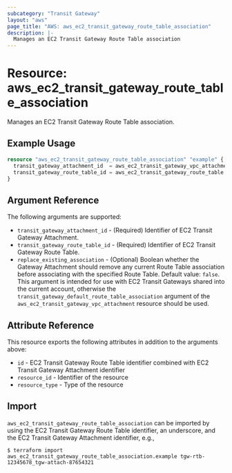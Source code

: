 ```yaml
---
subcategory: "Transit Gateway"
layout: "aws"
page_title: "AWS: aws_ec2_transit_gateway_route_table_association"
description: |-
  Manages an EC2 Transit Gateway Route Table association
---
```


# Resource: aws_ec2_transit_gateway_route_table_association

Manages an EC2 Transit Gateway Route Table association.

## Example Usage

```terraform
resource "aws_ec2_transit_gateway_route_table_association" "example" {
  transit_gateway_attachment_id  = aws_ec2_transit_gateway_vpc_attachment.example.id
  transit_gateway_route_table_id = aws_ec2_transit_gateway_route_table.example.id
}
```

## Argument Reference

The following arguments are supported:

* `transit_gateway_attachment_id` - (Required) Identifier of EC2 Transit Gateway Attachment.
* `transit_gateway_route_table_id` - (Required) Identifier of EC2 Transit Gateway Route Table.
* `replace_existing_association` - (Optional) Boolean whether the Gateway Attachment should remove any current Route Table association before associating with the specified Route Table. Default value: `false`. This argument is intended for use with EC2 Transit Gateways shared into the current account, otherwise the `transit_gateway_default_route_table_association` argument of the `aws_ec2_transit_gateway_vpc_attachment` resource should be used.

## Attribute Reference

This resource exports the following attributes in addition to the arguments above:

* `id` - EC2 Transit Gateway Route Table identifier combined with EC2 Transit Gateway Attachment identifier
* `resource_id` - Identifier of the resource
* `resource_type` - Type of the resource

## Import

`aws_ec2_transit_gateway_route_table_association` can be imported by using the EC2 Transit Gateway Route Table identifier, an underscore, and the EC2 Transit Gateway Attachment identifier, e.g.,

```
$ terraform import aws_ec2_transit_gateway_route_table_association.example tgw-rtb-12345678_tgw-attach-87654321
```

